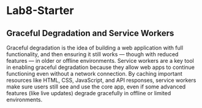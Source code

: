 # Lab8-Starter

## Graceful Degradation and Service Workers

Graceful degradation is the idea of building a web application with full functionality, and then ensuring it still works — though with reduced features — in older or offline environments. Service workers are a key tool in enabling graceful degradation because they allow web apps to continue functioning even without a network connection. By caching important resources like HTML, CSS, JavaScript, and API responses, service workers make sure users still see and use the core app, even if some advanced features (like live updates) degrade gracefully in offline or limited environments.

